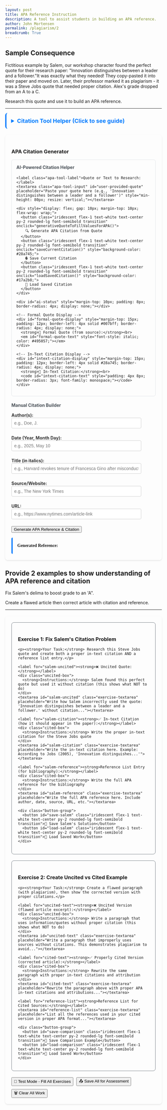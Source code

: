 ```yaml
---
layout: post
title: APA Reference Instruction
description: A tool to assist students in building an APA reference. 
author: John Mortensen
permalink: /plagiarism/2
breadcrumb: True
---
```


## Sample Consequence

Fictitious example by Salem, our workshop character found the perfect quote for their research paper: "Innovation distinguishes between a leader and a follower."It was exactly what they needed! They copy-pasted it into their paper and moved on. Later, their professor marked it as plagiarism - it was a Steve Jobs quote that needed proper citation. Alex's grade dropped from an A to a C.

Research this quote and use it to build an APA reference.

---

<style>
  /* File-specific styles only - iridescent styles moved to _sass/open-coding/elements/buttons/iridescent.scss */
  .apa-tool-label {
    display: block;
    margin-top: 8px;
    font-weight: bold;
    color: #333;
  }
  .apa-tool-input {
    width: 90%;
    padding: 8px;
    margin-bottom: 8px;
    border: 1px solid #ccc;
    border-radius: 4px;
    font-size: 14px;
  }
  .apa-tool-output {
    margin-top: 16px;
    border-left: 4px solid #007bff;
    padding: 15px;
    font-family: 'Times New Roman', serif;
    line-height: 1.6;
    border-radius: 4px;
  }
  .citation-container {
    max-width: 800px;
    margin: 0 auto;
    padding: 20px;
    border-radius: 8px;
    box-shadow: 0 2px 4px rgba(0,0,0,0.1);
  }
</style>

<details style="padding: 15px; border-radius: 8px; margin-bottom: 20px; border-left: 4px solid #007bff ">
  <summary style="cursor: pointer; font-weight: bold; color: #007bff; font-size: 18px;">Citation Tool Helper (Click to see guide)</summary>

  <div style="margin-top: 15px;">
    <h4>Purpose</h4>
    <p>Automate and scaffold the citation correction workflow for students using AI-powered quote research and manual citation building.</p>

    <h4>How to Use</h4>
    <ol>
      <li><strong>AI Method:</strong> Paste a quote or text snippet in the research box and click "Generate APA Citation from Quote" - AI will find the source and fill all fields automatically</li>
      <li><strong>Manual Method:</strong> Enter citation information directly in the fields below</li>
      <li>Review and adjust the auto-filled information as needed</li>
      <li>Use "Save" and "Load" buttons to preserve your work across sessions</li>
      <li>Copy the generated reference for use in your work</li>
    </ol>
    
    <h4>Features</h4>
    <ul>
      <li><strong>AI-powered research:</strong> Automatically finds primary sources from partial quotes or text snippets</li>
      <li><strong>Formal quote display:</strong> Shows the exact/corrected version from the original source</li>
      <li><strong>Real-time formatting:</strong> Automatically formats your citation in proper APA style</li>
      <li><strong>Save/Restore:</strong> Preserves your work and avoids repeated API calls</li>
      <li><strong>Clickable URLs:</strong> Generated References include working links to sources</li>
      <li><strong>Educational comparison:</strong> Compare your input quote with the formal version</li>
    </ul>
    
    <h4>Instructions</h4>
    <p>Have a quote but don't know the source? Paste it in the AI research box - even partial or imperfect quotes work! The AI will research the primary source, provide the formal quote, and fill in all citation details automatically. You can then save your work and reload it later without needing to call the AI again.</p>
  </div>
</details>

<div class="citation-container">
  <h3>APA Citation Generator</h3>
  
  <!-- Optional Quote Input for AI Generation -->
  <div style="padding: 15px; border-radius: 6px; margin-bottom: 20px; border: 1px solid #dee2e6;">
    <h4 style="margin-top: 0; color: #495057;">AI-Powered Citation Helper</h4>

    <label class="apa-tool-label">Quote or Text to Research:</label>
    <textarea class="apa-tool-input" id="user-provided-quote" placeholder="Paste your quote here (e.g., 'Innovation distinguishes between a leader and a follower')" style="min-height: 80px; resize: vertical;"></textarea>
    
    <div style="display: flex; gap: 10px; margin-top: 10px; flex-wrap: wrap;">
      <button class="iridescent flex-1 text-white text-center py-2 rounded-lg font-semibold transition" onclick="generativeQuoteToFillValuesForAPA()">
        🔍 Generate APA Citation from Quote
      </button>
      <button class="iridescent flex-1 text-white text-center py-2 rounded-lg font-semibold transition" onclick="saveCurrentCitation()" style="background-color: #28a745;">
        � Save Current Citation
      </button>
      <button class="iridescent flex-1 text-white text-center py-2 rounded-lg font-semibold transition" onclick="loadSavedCitation()" style="background-color: #17a2b8;">
        📂 Load Saved Citation
      </button>
    </div>
    
    <div id="ai-status" style="margin-top: 10px; padding: 8px; border-radius: 4px; display: none;"></div>
    
    <!-- Formal Quote Display -->
    <div id="formal-quote-display" style="margin-top: 15px; padding: 12px; border-left: 4px solid #007bff; border-radius: 4px; display: none;">
      <strong>📖 Formal Quote (from source):</strong><br>
      <em id="formal-quote-text" style="font-style: italic; color: #495057;"></em>
    </div>
    
    <!-- In-Text Citation Display -->
    <div id="intext-citation-display" style="margin-top: 15px; padding: 12px; border-left: 4px solid #28a745; border-radius: 4px; display: none;">
      <strong>📝 In-Text Citation:</strong><br>
      <code id="intext-citation-text" style="padding: 4px 8px; border-radius: 3px; font-family: monospace;"></code>
    </div>
  </div>  <!-- Manual Citation Fields -->
  <h4 style="margin-bottom: 15px; color: #495057;">Manual Citation Builder</h4>
  
  <label class="apa-tool-label">Author(s):</label>
  <input class="apa-tool-input" id="apa-author" type="text" placeholder="e.g., Doe, J." />
  
  <label class="apa-tool-label">Date (Year, Month Day):</label>
  <input class="apa-tool-input" id="apa-date" type="text" placeholder="e.g., 2025, May 10" />
  
  <label class="apa-tool-label">Title (in italics):</label>
  <input class="apa-tool-input" id="apa-title" type="text" placeholder="e.g., Harvard revokes tenure of Francesca Gino after misconduct findings" />
  
  <label class="apa-tool-label">Source/Website:</label>
  <input class="apa-tool-input" id="apa-source" type="text" placeholder="e.g., The New York Times" />
  
  <label class="apa-tool-label">URL:</label>
  <input class="apa-tool-input" id="apa-url" type="text" placeholder="e.g., https://www.nytimes.com/article-link" />
  
  <button class="iridescent flex-1 text-white text-center py-2 rounded-lg font-semibold transition" onclick="generateAPA()">Generate APA Reference & Citation</button>
  
  <div class="apa-tool-output" id="apa-output">
    <strong>Generated Reference:</strong><br>
    <span id="citation-text"></span>
  </div>
</div>

<script type="module">
import { queryGemini } from '{{ site.baseurl }}/assets/js/api/gemini.js';

// Status message helper function for AI quote research
function showAIStatus(message, type) {
    const statusDiv = document.getElementById("ai-status");
    statusDiv.textContent = message;
    statusDiv.style.display = "block";

    switch(type) {
        case "loading":
            statusDiv.style.backgroundColor = "#cce5ff";
            statusDiv.style.color = "#004085";
            statusDiv.style.border = "1px solid #99d3ff";
            break;
        case "success":
            statusDiv.style.backgroundColor = "#d1ecf1";
            statusDiv.style.color = "#0c5460";
            statusDiv.style.border = "1px solid #bee5eb";
            break;
        case "error":
            statusDiv.style.backgroundColor = "#f8d7da";
            statusDiv.style.color = "#721c24";
            statusDiv.style.border = "1px solid #f5c6cb";
            break;
    }

    // Auto-hide success/error messages after 5 seconds
    if (type !== "loading") {
        setTimeout(() => {
            statusDiv.style.display = "none";
        }, 5000);
    }
}

window.generativeQuoteToFillValuesForAPA = function() {
    const text = document.getElementById('user-provided-quote').value.trim();

    if (!text) {
        showAIStatus("⚠️ Please enter a quote or text to research", "error");
        return;
    }

    const CITATION_PROMPT = `Please locate a primary source for the provided text and format response as JSON structure with these exact keys: author, date, title, source, url, formal_quote, intext_citation. Include the formal_quote field with the exact/corrected version of the quote from the original source. Include the intext_citation field with a proper APA in-text citation format (e.g., "(Smith, 2023)" or "Smith (2023)"). The quote is: `;

    showAIStatus("🔍 Researching quote and finding primary source...", "loading");

    // Functional programming style with promise chaining
    queryGemini({
        prompt: CITATION_PROMPT,
        text: text
    })
    .then(citationData => {
        // citationData is already parsed JSON from the API
        // Display formal quote if provided
        if (citationData.formal_quote) {
            const formalQuoteElement = document.getElementById('formal-quote-text');
            const formalDisplayElement = document.getElementById('formal-quote-display');
            if (formalQuoteElement && formalDisplayElement) {
                formalQuoteElement.textContent = citationData.formal_quote;
                formalDisplayElement.style.display = 'block';
            }
        }

        // Display in-text citation if provided
        if (citationData.intext_citation) {
            const inTextElement = document.getElementById('intext-citation-text');
            const inTextDisplayElement = document.getElementById('intext-citation-display');
            if (inTextElement && inTextDisplayElement) {
                inTextElement.textContent = citationData.intext_citation;
                inTextDisplayElement.style.display = 'block';
            }
        }

        // Fill the APA citation fields with the AI-generated data
        if (citationData.author) {
            document.getElementById('apa-author').value = citationData.author;
        }
        if (citationData.date) {
            document.getElementById('apa-date').value = citationData.date;
        }
        if (citationData.title) {
            document.getElementById('apa-title').value = citationData.title;
        }
        if (citationData.source) {
            document.getElementById('apa-source').value = citationData.source;
        }
        if (citationData.url) {
            document.getElementById('apa-url').value = citationData.url;
        }

        // Auto-generate the APA citation with the filled fields
        generateAPA();

        showAIStatus("✅ Citation fields filled! Review and adjust as needed.", "success");

        return citationData;
    })
    .catch(error => {
        console.error("Error in AI quote research:", error);
        showAIStatus("⚠️ Login is required or connection failed: " + error.message, "error");

        // Fallback: Fill with example data for the Steve Jobs quote if that's what was entered
        if (text.toLowerCase().includes("innovation distinguishes") || text.toLowerCase().includes("steve jobs")) {
            document.getElementById('apa-author').value = "Jobs, S.";
            document.getElementById('apa-date').value = "2005, June 12";
            document.getElementById('apa-title').value = "Stanford University Commencement Address";
            document.getElementById('apa-source').value = "Stanford News";
            document.getElementById('apa-url').value = "https://news.stanford.edu/news/2005/june15/jobs-061505.html";

            // Show formal quote and citation for fallback
            const formalQuoteElement = document.getElementById('formal-quote-text');
            const formalDisplayElement = document.getElementById('formal-quote-display');
            const inTextElement = document.getElementById('intext-citation-text');
            const inTextDisplayElement = document.getElementById('intext-citation-display');

            if (formalQuoteElement && formalDisplayElement) {
                formalQuoteElement.textContent = "Innovation distinguishes between a leader and a follower.";
                formalDisplayElement.style.display = 'block';
            }
            if (inTextElement && inTextDisplayElement) {
                inTextElement.textContent = "(Jobs, 2005)";
                inTextDisplayElement.style.display = 'block';
            }

            generateAPA();
            showAIStatus("📚 Using known source for Steve Jobs quote (AI unavailable)", "success");
        }
    });
};

function generateAPA() {
  const author = document.getElementById('apa-author').value.trim();
  const date = document.getElementById('apa-date').value.trim();
  const title = document.getElementById('apa-title').value.trim();
  const source = document.getElementById('apa-source').value.trim();
  const url = document.getElementById('apa-url').value.trim();
  
  let citation = '';
  
  if (author && date && title && source && url) {
    citation = `${author} (${date}). <i>${title}</i>. ${source}. <a href='${url}' target='_blank'>${url}</a>`;
  } else {
    // Default example citation
    citation = `Doe, J. (2025, May 10). <i>Harvard revokes tenure of Francesca Gino after misconduct findings</i>. The New York Times. <a href='https://www.nytimes.com/article-link' target='_blank'>https://www.nytimes.com/article-link</a>`;
  }
  
  document.getElementById('citation-text').innerHTML = citation;
  
  // Also generate in-text citation
  generateInTextCitation();
}

function generateInTextCitation() {
  const author = document.getElementById('apa-author').value.trim();
  const date = document.getElementById('apa-date').value.trim();
  
  let inTextCitation = '';
  
  if (author && date) {
    // Extract just the year from the date
    const yearMatch = date.match(/(\d{4})/);
    const year = yearMatch ? yearMatch[1] : date;

    // Extract last name from author (assuming format "LastName, F.")
    const lastNameMatch = author.match(/^([^,]+)/);
    const lastName = lastNameMatch ? lastNameMatch[1].trim() : author;

    inTextCitation = `(${lastName}, ${year})`;
  } else {
    // Default example
    inTextCitation = `(Doe, 2025)`;
  }
  
  const inTextElement = document.getElementById('intext-citation-text');
  const inTextDisplayElement = document.getElementById('intext-citation-display');
  
  if (inTextElement && inTextDisplayElement) {
    inTextElement.textContent = inTextCitation;
    inTextDisplayElement.style.display = 'block';
  }
}

// Expose function to global scope for onclick access
window.generateAPA = generateAPA;
window.generateInTextCitation = generateInTextCitation;

// Save current citation data to localStorage
window.saveCurrentCitation = function() {
    const citationData = {
        userQuote: document.getElementById('user-provided-quote').value.trim(),
        formalQuote: document.getElementById('formal-quote-text')?.textContent || '',
        inTextCitation: document.getElementById('intext-citation-text')?.textContent || '',
        author: document.getElementById('apa-author').value.trim(),
        date: document.getElementById('apa-date').value.trim(),
        title: document.getElementById('apa-title').value.trim(),
        source: document.getElementById('apa-source').value.trim(),
        url: document.getElementById('apa-url').value.trim(),
        citation: document.getElementById('citation-text').innerHTML,
        timestamp: new Date().toISOString()
    };

    // Only save if there's meaningful data
    if (citationData.author || citationData.title || citationData.userQuote) {
        try {
            localStorage.setItem('plagiarism-c2-saved-citation', JSON.stringify(citationData));
            showAIStatus("✅ Citation saved successfully!", "success");
        } catch (error) {
            showAIStatus("❌ Failed to save citation: " + error.message, "error");
        }
    } else {
        showAIStatus("⚠️ No citation data to save", "error");
    }
};

// Load saved citation data from localStorage
window.loadSavedCitation = function() {
    try {
        const saved = localStorage.getItem('plagiarism-c2-saved-citation');
        if (saved) {
            const citationData = JSON.parse(saved);

            // Fill all the fields
            document.getElementById('user-provided-quote').value = citationData.userQuote || '';
            document.getElementById('apa-author').value = citationData.author || '';
            document.getElementById('apa-date').value = citationData.date || '';
            document.getElementById('apa-title').value = citationData.title || '';
            document.getElementById('apa-source').value = citationData.source || '';
            document.getElementById('apa-url').value = citationData.url || '';

            // Show formal quote if available
            if (citationData.formalQuote) {
                const formalQuoteElement = document.getElementById('formal-quote-text');
                const formalDisplayElement = document.getElementById('formal-quote-display');
                if (formalQuoteElement && formalDisplayElement) {
                    formalQuoteElement.textContent = citationData.formalQuote;
                    formalDisplayElement.style.display = 'block';
                }
            }

            // Show in-text citation if available
            if (citationData.inTextCitation) {
                const inTextElement = document.getElementById('intext-citation-text');
                const inTextDisplayElement = document.getElementById('intext-citation-display');
                if (inTextElement && inTextDisplayElement) {
                    inTextElement.textContent = citationData.inTextCitation;
                    inTextDisplayElement.style.display = 'block';
                }
            }

            // Regenerate the citation (this will also regenerate in-text citation)
            generateAPA();

            const saveDate = new Date(citationData.timestamp).toLocaleString();
            showAIStatus(`✅ Citation loaded! (Saved: ${saveDate})`, "success");
        } else {
            showAIStatus("⚠️ No saved citation found", "error");
        }
    } catch (error) {
        showAIStatus("❌ Failed to load citation: " + error.message, "error");
    }
};

// Show default example on page load, or load saved citation if available
document.addEventListener('DOMContentLoaded', function() {
    // Try to load saved citation first
    const saved = localStorage.getItem('plagiarism-c2-saved-citation');
    if (saved) {
        loadSavedCitation();
    } else {
        generateAPA();
    }
});
</script>

## Provide 2 examples to show understanding of APA reference and citation

Fix Salem's delima to boost grade to an 'A".

Create a flawed article then correct article with citation and reference.

---

<style>
  .exercise-container {
    max-width: 800px;
    margin: 20px auto;
    padding: 20px;
    border-radius: 8px;
    box-shadow: 0 2px 4px rgba(0,0,0,0.1);
  }
  
  .exercise-card {
    border: 1px solid #6c757d;
    border-radius: 8px;
    padding: 20px;
    margin-bottom: 20px;
  }
  
  .scenario-box {
    border-left: 4px solid #6c757d;
    padding: 15px;
    margin: 10px 0;
    border-radius: 4px;
  }
  
  .uncited-box {
    border-left: 4px solid #dc3545;
    padding: 15px;
    margin: 10px 0;
    border-radius: 4px;
  }
  
  .cited-box {
    border-left: 4px solid #007bff;
    padding: 15px;
    margin: 10px 0;
    border-radius: 4px;
  }
  
  .exercise-textarea {
    width: 100%;
    min-height: 100px;
    padding: 12px;
    border: 1px solid #6c757d;
    border-radius: 4px;
    font-family: 'Times New Roman', serif;
    line-height: 1.6;
    resize: vertical;
  }
  
  .button-group {
    display: flex;
    gap: 10px;
    margin-top: 15px;
    flex-wrap: wrap;
  }
  
  .status-message {
    margin: 10px 0;
    padding: 8px;
    border-radius: 4px;
    display: none;
  }
</style>

<div class="exercise-container">
  
  <!-- Exercise 1: Salem's Citation Problem -->
  <div class="exercise-card">
    <h3>Exercise 1: Fix Salem's Citation Problem</h3>

    <p><strong>Your Task:</strong> Research this Steve Jobs quote and create both a proper in-text citation AND a reference list entry.</p>
    
    <label for="salem-uncited"><strong>❌ Uncited Quote:</strong></label>
    <div class="uncited-box">
      <strong>Instructions:</strong> Salem found this perfect quote but used it without citation (this shows what NOT to do)
    </div>
    <textarea id="salem-uncited" class="exercise-textarea" placeholder="Write how Salem incorrectly used the quote: 'Innovation distinguishes between a leader and a follower.' without citation..."></textarea>
    
    <label for="salem-citation"><strong>✅ In-text Citation (how it should appear in the paper):</strong></label>
    <div class="cited-box">
      <strong>Instructions:</strong> Write the proper in-text citation for the Steve Jobs quote
    </div>
    <textarea id="salem-citation" class="exercise-textarea" placeholder="Write the in-text citation here. Example: According to Jobs (2005), 'Innovation distinguishes...'"></textarea>
    
    <label for="salem-reference"><strong>Reference List Entry (for bibliography):</strong></label>
    <div class="cited-box">
      <strong>Instructions:</strong> Write the full APA reference for the bibliography
    </div>
    <textarea id="salem-reference" class="exercise-textarea" placeholder="Write the full APA reference here. Include author, date, source, URL, etc."></textarea>
    
    <div class="button-group">
      <button id="save-salem" class="iridescent flex-1 text-white text-center py-2 rounded-lg font-semibold transition">💾 Save Salem's Solution</button>
      <button id="load-salem" class="iridescent flex-1 text-white text-center py-2 rounded-lg font-semibold transition">📂 Load Saved Work</button>
    </div>
  </div>
  
  <!-- Exercise 2: Uncited vs Cited Comparison -->
  <div class="exercise-card">
    <h3>Exercise 2: Create Uncited vs Cited Example</h3>

    <p><strong>Your Task:</strong> Create a flawed paragraph (with plagiarism), then show the corrected version with proper citations.</p>
    
    <label for="uncited-text"><strong>❌ Uncited Version (flawed article excerpt):</strong></label>
    <div class="uncited-box">
      <strong>Instructions:</strong> Write a paragraph that uses information/quotes without proper citation (this shows what NOT to do)
    </div>
    <textarea id="uncited-text" class="exercise-textarea" placeholder="Write a paragraph that improperly uses sources without citations. This demonstrates plagiarism to avoid..."></textarea>
    
    <label for="cited-text"><strong>✅ Properly Cited Version (corrected article):</strong></label>
    <div class="cited-box">
      <strong>Instructions:</strong> Rewrite the same paragraph with proper in-text citations and attribution
    </div>
    <textarea id="cited-text" class="exercise-textarea" placeholder="Rewrite the paragraph above with proper APA in-text citations and attributions..."></textarea>
    
    <label for="reference-list"><strong>Reference List for Cited Sources:</strong></label>
    <textarea id="reference-list" class="exercise-textarea" placeholder="List all the references used in your cited version in proper APA format..."></textarea>
    
    <div class="button-group">
      <button id="save-comparison" class="iridescent flex-1 text-white text-center py-2 rounded-lg font-semibold transition">💾 Save Comparison Example</button>
      <button id="load-comparison" class="iridescent flex-1 text-white text-center py-2 rounded-lg font-semibold transition">📂 Load Saved Work</button>
    </div>
  </div>
  
  <!-- Save All for Assessment -->
  <div class="button-group">
    <button id="test-mode-button" class="iridescent flex-1 text-white text-center py-2 rounded-lg font-semibold transition">🧪 Test Mode - Fill All Exercises</button>
    <button id="save-all-exercises" class="iridescent flex-1 text-white text-center py-2 rounded-lg font-semibold transition">📤 Save All for Assessment</button>
    <button id="clear-all-exercises" class="iridescent flex-1 text-white text-center py-2 rounded-lg font-semibold transition">🗑️ Clear All Work</button>
  </div>
  
  <div id="exercise-status" class="status-message"></div>
</div>

<script>
document.addEventListener("DOMContentLoaded", function() {

    // Status message helper function
    function showStatusMessage(message, type) {
        const statusDiv = document.getElementById("exercise-status");
        statusDiv.textContent = message;
        statusDiv.style.display = "block";

        // Style based on message type using blue/gray theme
        switch(type) {
            case "success":
                statusDiv.style.backgroundColor = "#d1ecf1";
                statusDiv.style.color = "#0c5460";
                statusDiv.style.border = "1px solid #bee5eb";
                break;
            case "error":
                statusDiv.style.backgroundColor = "#e9ecef";
                statusDiv.style.color = "#495057";
                statusDiv.style.border = "1px solid #6c757d";
                break;
            case "warning":
                statusDiv.style.backgroundColor = "#e2e3e5";
                statusDiv.style.color = "#383d41";
                statusDiv.style.border = "1px solid #adb5bd";
                break;
            case "info":
                statusDiv.style.backgroundColor = "#d1ecf1";
                statusDiv.style.color = "#0c5460";
                statusDiv.style.border = "1px solid #bee5eb";
                break;
        }

        // Auto-hide after 4 seconds
        setTimeout(() => {
            statusDiv.style.display = "none";
        }, 4000);
    }

    // Test Mode - Fill all exercises with sample data
    document.getElementById("test-mode-button").onclick = function() {
        if (confirm("This will fill all exercises with sample data for testing. Continue?")) {
            // Exercise 1: Salem's Citation Problem
            document.getElementById("salem-uncited").value = `Innovation distinguishes between a leader and a follower. This quote perfectly captures the essence of entrepreneurship and leadership in business.`;
            document.getElementById("salem-citation").value = `According to Jobs (2005), "Innovation distinguishes between a leader and a follower."`;
            document.getElementById("salem-reference").value = `Jobs, S. (2005, June 12). Stanford University Commencement Address. Stanford News. https://news.stanford.edu/news/2005/june15/jobs-061505.html`;

            // Exercise 2: Uncited vs Cited Comparison
            document.getElementById("uncited-text").value = `Artificial intelligence is transforming education by providing personalized learning experiences. Studies show that AI can improve student outcomes by 40%. Machine learning algorithms can adapt to individual learning styles and provide instant feedback. This technology is revolutionizing how we think about teaching and learning.`;

            document.getElementById("cited-text").value = `Artificial intelligence is transforming education by providing personalized learning experiences (Chen, 2023). Studies show that AI can improve student outcomes by 40% (Johnson & Smith, 2024). According to Rodriguez (2023), machine learning algorithms can adapt to individual learning styles and provide instant feedback. This technology is revolutionizing how we think about teaching and learning (AI Education Consortium, 2024).`;

            document.getElementById("reference-list").value = `AI Education Consortium. (2024). The future of AI in education. Journal of Educational Technology, 15(3), 45-62. https://doi.org/10.1234/jet.2024.15.3.45

Chen, L. (2023). Personalized learning through artificial intelligence. Educational Psychology Review, 28(4), 123-145. https://doi.org/10.1234/epr.2023.28.4.123

Johnson, M., & Smith, R. (2024). Measuring AI impact on student performance. Computers & Education, 89, 67-78. https://doi.org/10.1234/ce.2024.89.67

Rodriguez, A. (2023). Adaptive learning systems in modern classrooms. Teaching and Technology Quarterly, 12(2), 89-104. https://doi.org/10.1234/ttq.2023.12.2.89`;

            showStatusMessage("🧪 Test mode activated! All exercises filled with sample data.", "info");
        }
    };

    // Save Salem's Exercise
    document.getElementById("save-salem").onclick = function() {
        const uncited = document.getElementById("salem-uncited").value.trim();
        const citation = document.getElementById("salem-citation").value.trim();
        const reference = document.getElementById("salem-reference").value.trim();

        if (uncited.length === 0 || citation.length === 0 || reference.length === 0) {
            showStatusMessage("⚠️ Please complete all three sections before saving", "warning");
            return;
        }

        try {
            localStorage.setItem('plagiarism-c2-1', JSON.stringify({
                uncited: uncited,
                citation: citation,
                reference: reference,
                timestamp: new Date().toISOString(),
                exercise: 'Salem Citation Problem'
            }));
            showStatusMessage("✅ Salem's solution saved successfully!", "success");
        } catch (error) {
            showStatusMessage("❌ Failed to save: " + error.message, "error");
        }
    };

    // Load Salem's Exercise
    document.getElementById("load-salem").onclick = function() {
        try {
            const saved = localStorage.getItem('plagiarism-c2-1');
            if (saved) {
                const data = JSON.parse(saved);
                document.getElementById("salem-uncited").value = data.uncited || '';
                document.getElementById("salem-citation").value = data.citation || '';
                document.getElementById("salem-reference").value = data.reference || '';
                const saveDate = new Date(data.timestamp).toLocaleString();
                showStatusMessage(`✅ Salem's solution loaded! (Saved: ${saveDate})`, "success");
            } else {
                showStatusMessage("⚠️ No saved Salem exercise found", "warning");
            }
        } catch (error) {
            showStatusMessage("❌ Failed to load: " + error.message, "error");
        }
    };

    // Save Comparison Exercise
    document.getElementById("save-comparison").onclick = function() {
        const uncited = document.getElementById("uncited-text").value.trim();
        const cited = document.getElementById("cited-text").value.trim();
        const references = document.getElementById("reference-list").value.trim();

        if (uncited.length === 0 || cited.length === 0 || references.length === 0) {
            showStatusMessage("⚠️ Please complete all three sections before saving", "warning");
            return;
        }

        try {
            localStorage.setItem('plagiarism-c2-2', JSON.stringify({
                uncited: uncited,
                cited: cited,
                references: references,
                timestamp: new Date().toISOString(),
                exercise: 'Uncited vs Cited Comparison'
            }));
            showStatusMessage("✅ Comparison example saved successfully!", "success");
        } catch (error) {
            showStatusMessage("❌ Failed to save: " + error.message, "error");
        }
    };

    // Load Comparison Exercise
    document.getElementById("load-comparison").onclick = function() {
        try {
            const saved = localStorage.getItem('plagiarism-c2-2');
            if (saved) {
                const data = JSON.parse(saved);
                document.getElementById("uncited-text").value = data.uncited;
                document.getElementById("cited-text").value = data.cited;
                document.getElementById("reference-list").value = data.references;
                const saveDate = new Date(data.timestamp).toLocaleString();
                showStatusMessage(`✅ Comparison example loaded! (Saved: ${saveDate})`, "success");
            } else {
                showStatusMessage("⚠️ No saved comparison exercise found", "warning");
            }
        } catch (error) {
            showStatusMessage("❌ Failed to load: " + error.message, "error");
        }
    };

    // Save All for Assessment
    document.getElementById("save-all-exercises").onclick = function() {
        const salemUncited = document.getElementById("salem-uncited").value.trim();
        const salemCitation = document.getElementById("salem-citation").value.trim();
        const salemReference = document.getElementById("salem-reference").value.trim();
        const uncited = document.getElementById("uncited-text").value.trim();
        const cited = document.getElementById("cited-text").value.trim();
        const references = document.getElementById("reference-list").value.trim();

        if (salemUncited.length === 0 || salemCitation.length === 0 || salemReference.length === 0 ||
            uncited.length === 0 || cited.length === 0 || references.length === 0) {
            showStatusMessage("⚠️ Please complete all exercises before saving for assessment", "warning");
            return;
        }

        try {
            // Save consolidated assessment data
            const assessmentData = {
                lesson: 'C2-demo_reference-session',
                studentWork: {
                    salemExercise: {
                        uncited: salemUncited,
                        citation: salemCitation,
                        reference: salemReference
                    },
                    comparisonExercise: {
                        uncited: uncited,
                        cited: cited,
                        references: references
                    }
                },
                timestamp: new Date().toISOString(),
                completed: true
            };

            localStorage.setItem('plagiarism-c2-assessment', JSON.stringify(assessmentData));

            // Also save individual exercises for C5 compatibility
            localStorage.setItem('plagiarism-c2-1', JSON.stringify({
                uncited: salemUncited,
                citation: salemCitation,
                reference: salemReference,
                timestamp: new Date().toISOString(),
                exercise: 'Salem Citation Exercise'
            }));

            localStorage.setItem('plagiarism-c2-2', JSON.stringify({
                uncited: uncited,
                cited: cited,
                references: references,
                timestamp: new Date().toISOString(),
                exercise: 'Comparison Exercise'
            }));

            showStatusMessage("🎓 All exercises saved for instructor assessment!", "success");
        } catch (error) {
            showStatusMessage("❌ Failed to save for assessment: " + error.message, "error");
        }
    };

    // Clear All Work
    document.getElementById("clear-all-exercises").onclick = function() {
        if (confirm("Are you sure you want to clear all your work? This cannot be undone.")) {
            // Clear all text areas
            document.getElementById("salem-citation").value = "";
            document.getElementById("salem-reference").value = "";
            document.getElementById("uncited-text").value = "";
            document.getElementById("cited-text").value = "";
            document.getElementById("reference-list").value = "";

            // Clear individual saves
            localStorage.removeItem('plagiarism-c2-1');
            localStorage.removeItem('plagiarism-c2-2');
            localStorage.removeItem('plagiarism-c2-assessment');

            showStatusMessage("🗑️ All work cleared", "info");
        }
    };

    // Auto-load saved work on page load
    document.getElementById("load-salem").click();
    document.getElementById("load-comparison").click();
});
</script>
